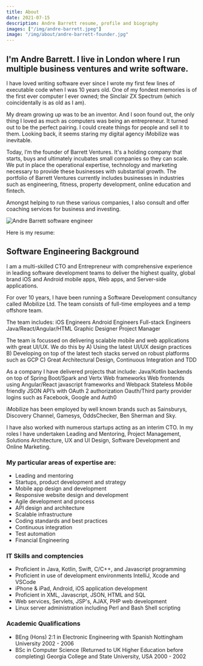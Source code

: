 ```yaml
---
title: About
date: 2021-07-15
description: Andre Barrett resume, profile and biography
images: ["/img/andre-barrett.jpeg"]
image: "/img/about/andre-barrett-founder.jpg"
---
```



## I'm Andre Barrett. I live in London where I run multiple business ventures and write software.

I have loved writing software ever since I wrote my first few lines of executable code when I was 10 years old. One of my fondest memories is of the first ever computer I ever owned; the Sinclair ZX Spectrum (which coincidentally is as old as I am).

My dream growing up was to be an inventor. And I soon found out, the only thing I loved as much as computers was being an entrepreneur. It turned out to be the perfect pairing. I could create things for people and sell it to them. Looking back, it seems staring my digital agency iMobilize was inevitable.

Today, I’m the founder of Barrett Ventures. It's a holding company that starts, buys and ultimately incubates small companies so they can scale. We put in place the operational expertise, technology and marketing necessary to provide these businesses with substantial growth. The portfolio of Barrett Ventures currently includes businesses in industries such as engineering, fitness, property development, online education and fintech.

Amongst helping to run these various companies, I also consult and offer coaching services for business and investing.



![Andre Barrett software engineer](/img/about/andre-barrett-founder.jpg)

Here is my resume:

## Software Engineering Background

I am a multi-skilled CTO and Entrepreneur with comprehensive experience in leading software development teams to deliver the highest quality, global brand iOS and Android mobile apps, Web apps, and Server-side applications.

For over 10 years, I have been running a Software Development consultancy called iMobilize Ltd.
The team consists of full-time employees and a temp offshore team.

The team includes:
iOS Engineers
Android Engineers
Full-stack Engineers Java/React/Angular/HTML
Graphic Designer
Project Manager

The team is focussed on delivering scalable mobile and web applications with great UI/UX. We do this by
A) Using the latest UI/UX design practices
B) Developing on top of the latest tech stacks served on robust platforms such as GCP
C) Great Architectural Design, Continuous Integration and TDD

As a company I have delivered projects that include:
Java/Kotlin backends on top of Spring Boot/Spark and Vertx Web frameworks
Web frontends using Angular/React javascript frameworks and Webpack
Stateless Mobile friendly JSON API’s with OAuth 2 authorization
Oauth/Third party provider logins such as Facebook, Google and Auth0

iMobilize has been employed by well known brands such as Sainsburys, Discovery Channel, Gamesys, OddsChecker, Ben Sherman and Sky.

I have also worked with numerous startups acting as an interim CTO. In my roles I have undertaken Leading and Mentoring, Project Management, Solutions Architecture, UX and UI  Design, Software Development and Online Marketing.

### My particular areas of expertise are:
* Leading and mentoring
* Startups, product development and strategy
* Mobile app design and development
* Responsive website design and development
* Agile development and process
* API design and architecture
* Scalable infrastructure
* Coding standards and best practices
* Continuous integration
* Test automation
* Financial Engineering

### IT Skills and comptencies
* Proficient in Java, Kotlin, Swift, C/C++, and Javascript programming
* Proficient in use of development environments IntelliJ, Xcode and VSCode
* iPhone & iPad, Android, iOS application development 
* Proficient in XML, Javascript, JSON, HTML and SQL
* Web services, Servlets, JSP's, AJAX, PHP web development
* Linux server administration including Perl and Bash Shell scripting


### Academic Qualifications
* BEng (Hons) 2:1 in Electronic Engineering with Spanish Nottingham University 2002 - 2006
* BSc in Computer Science (Returned to UK Higher Education before completing) Georgia College and State University, USA 2000 - 2002



